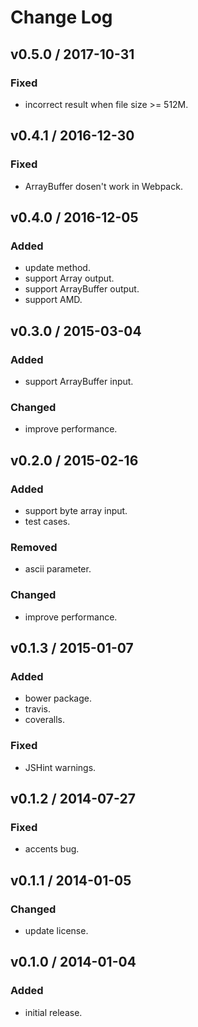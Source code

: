 # Change Log

## v0.5.0 / 2017-10-31
### Fixed
- incorrect result when file size >= 512M.

## v0.4.1 / 2016-12-30
### Fixed
- ArrayBuffer dosen't work in Webpack.

## v0.4.0 / 2016-12-05
### Added
- update method.
- support Array output.
- support ArrayBuffer output.
- support AMD.

## v0.3.0 / 2015-03-04
### Added
- support ArrayBuffer input.
### Changed
- improve performance.

## v0.2.0 / 2015-02-16
### Added
- support byte array input.
- test cases.
### Removed
- ascii parameter.
### Changed
- improve performance.

## v0.1.3 / 2015-01-07
### Added
- bower package.
- travis.
- coveralls.
### Fixed
- JSHint warnings.

## v0.1.2 / 2014-07-27
### Fixed
- accents bug.

## v0.1.1 / 2014-01-05
### Changed
- update license.

## v0.1.0 / 2014-01-04
### Added
- initial release.
